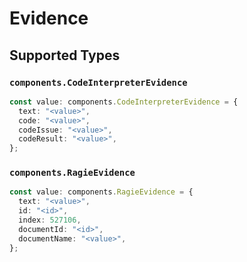 # Evidence


## Supported Types

### `components.CodeInterpreterEvidence`

```typescript
const value: components.CodeInterpreterEvidence = {
  text: "<value>",
  code: "<value>",
  codeIssue: "<value>",
  codeResult: "<value>",
};
```

### `components.RagieEvidence`

```typescript
const value: components.RagieEvidence = {
  text: "<value>",
  id: "<id>",
  index: 527106,
  documentId: "<id>",
  documentName: "<value>",
};
```


